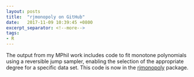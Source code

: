 ```yaml
---
layout: posts
title:  "rjmonopoly on GitHub"
date:   2017-11-09 10:39:45 +0800
excerpt_separator: <!--more-->
tags:
- R
---
```


The output from my MPhil work includes code to fit monotone polynomials
using a reversible jump sampler, enabling the selection of the
appropriate degree for a specific data set. This code is now in the
[rjmonopoly](https://github.com/hhau/rjmonopoly) package.
